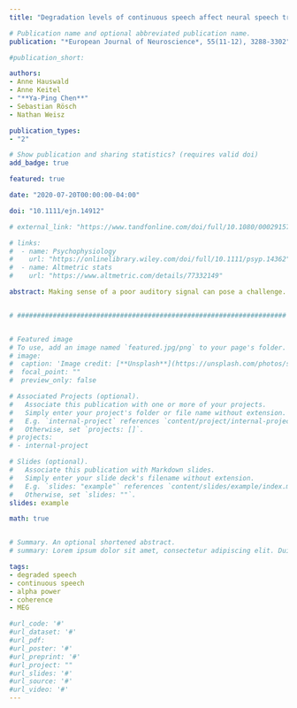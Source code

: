```yaml
---
title: "Degradation levels of continuous speech affect neural speech tracking and alpha power differently"

# Publication name and optional abbreviated publication name.
publication: "*European Journal of Neuroscience*, 55(11-12), 3288-3302"

#publication_short: 

authors:
- Anne Hauswald
- Anne Keitel
- "**Ya-Ping Chen**"
- Sebastian Rösch
- Nathan Weisz

publication_types:
- "2"

# Show publication and sharing statistics? (requires valid doi)
add_badge: true

featured: true

date: "2020-07-20T00:00:00-04:00"

doi: "10.1111/ejn.14912"

# external_link: "https://www.tandfonline.com/doi/full/10.1080/00029157.2016.1225252"

# links: 
#  - name: Psychophysiology
#    url: "https://onlinelibrary.wiley.com/doi/full/10.1111/psyp.14362"
#  - name: Altmetric stats
#    url: "https://www.altmetric.com/details/77332149"

abstract: Making sense of a poor auditory signal can pose a challenge. Previous attempts to quantify speech intelligibility in neural terms have usually focused on one of two measures, namely low-frequency speech-brain synchronization or alpha power modulations. However, reports have been mixed concerning the modulation of these measures, an issue aggravated by the fact that they have normally been studied separately. We present two MEG studies analyzing both measures. In study 1, participants listened to unimodal auditory speech with three different levels of degradation (original, 7-channel and 3-channel vocoding). Intelligibility declined with declining clarity, but speech was still intelligible to some extent even for the lowest clarity level (3-channel vocoding). Low-frequency (1–7 Hz) speech tracking suggested a U-shaped relationship with strongest effects for the medium-degraded speech (7-channel) in bilateral auditory and left frontal regions. To follow up on this finding, we implemented three additional vocoding levels (5-channel, 2-channel and 1-channel) in a second MEG study. Using this wider range of degradation, the speech-brain synchronization showed a similar pattern as in study 1, but further showed that when speech becomes unintelligible, synchronization declines again. The relationship differed for alpha power, which continued to decrease across vocoding levels reaching a floor effect for 5-channel vocoding. Predicting subjective intelligibility based on models either combining both measures or each measure alone showed superiority of the combined model. Our findings underline that speech tracking and alpha power are modified differently by the degree of degradation of continuous speech but together contribute to the subjective speech understanding.


# ####################################################################


# Featured image
# To use, add an image named `featured.jpg/png` to your page's folder. 
# image:
#  caption: 'Image credit: [**Unsplash**](https://unsplash.com/photos/s9CC2SKySJM)'
#  focal_point: ""
#  preview_only: false

# Associated Projects (optional).
#   Associate this publication with one or more of your projects.
#   Simply enter your project's folder or file name without extension.
#   E.g. `internal-project` references `content/project/internal-project/index.md`.
#   Otherwise, set `projects: []`.
# projects:
# - internal-project

# Slides (optional).
#   Associate this publication with Markdown slides.
#   Simply enter your slide deck's filename without extension.
#   E.g. `slides: "example"` references `content/slides/example/index.md`.
#   Otherwise, set `slides: ""`.
slides: example

math: true


# Summary. An optional shortened abstract.
# summary: Lorem ipsum dolor sit amet, consectetur adipiscing elit. Duis posuere tellus ac convallis placerat. Proin tincidunt magna sed ex sollicitudin condimentum.

tags: 
- degraded speech 
- continuous speech
- alpha power
- coherence
- MEG

#url_code: '#'
#url_dataset: '#'
#url_pdf: 
#url_poster: '#'
#url_preprint: '#'
#url_project: ""
#url_slides: '#'
#url_source: '#'
#url_video: '#'
---
```

